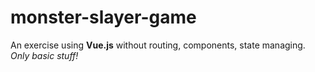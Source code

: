 # monster-slayer-game
An exercise using <b>Vue.js</b> without routing, components, state managing. <i>Only basic stuff!</i>
